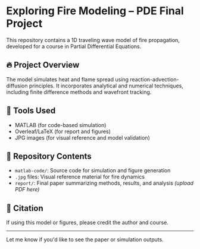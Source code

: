 # Exploring Fire Modeling – PDE Final Project

This repository contains a 1D traveling wave model of fire propagation, developed for a course in Partial Differential Equations.

## 🔥 Project Overview

The model simulates heat and flame spread using reaction-advection-diffusion principles. It incorporates analytical and numerical techniques, including finite difference methods and wavefront tracking.

## 🧪 Tools Used

- MATLAB (for code-based simulation)
- Overleaf/LaTeX (for report and figures)
- JPG images (for visual reference and model validation)

## 📁 Repository Contents

- `matlab-code/`: Source code for simulation and figure generation
- `.jpg` files: Visual reference material for fire dynamics
- `report/`: Final paper summarizing methods, results, and analysis *(upload PDF here)*

## 📌 Citation

If using this model or figures, please credit the author and course.

---

Let me know if you'd like to see the paper or simulation outputs.
